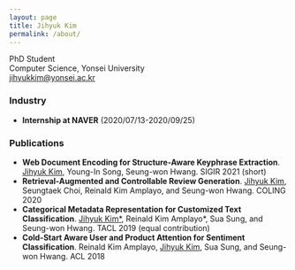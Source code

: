 ```yaml
---
layout: page
title: Jihyuk Kim
permalink: /about/
---
```


PhD Student <br>
Computer Science, Yonsei University <br>
jihyukkim@yonsei.ac.kr


### Industry
- <b>Internship at NAVER</b> (2020/07/13-2020/09/25) 

### Publications
- <b>Web Document Encoding for Structure-Aware Keyphrase Extraction</b>. <u>Jihyuk Kim</u>, Young-In Song, Seung-won Hwang. SIGIR 2021 (short)
- <b>Retrieval-Augmented and Controllable Review Generation</b>. <u>Jihyuk Kim</u>, Seungtaek Choi, Reinald Kim Amplayo, and Seung-won Hwang. COLING 2020
- <b>Categorical Metadata Representation for Customized Text Classification</b>. <u>Jihyuk Kim*</u>, Reinald Kim Amplayo*, Sua Sung, and Seung-won Hwang. TACL 2019 (equal contribution)
- <b>Cold-Start Aware User and Product Attention for Sentiment Classification</b>. Reinald Kim Amplayo, <u>Jihyuk Kim</u>, Sua Sung, and Seung-won Hwang. ACL 2018

